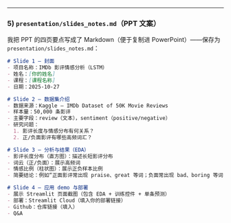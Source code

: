 
---

### 5) `presentation/slides_notes.md`（PPT 文案）
我把 PPT 的四页要点写成了 Markdown（便于复制进 PowerPoint）——保存为 `presentation/slides_notes.md`：

```markdown
# Slide 1 — 封面
- 项目名称：IMDb 影评情感分析（LSTM）
- 姓名：[你的姓名]
- 课程：[课程名称]
- 日期：2025-10-27

# Slide 2 — 数据集介绍
- 数据来源：Kaggle — IMDb Dataset of 50K Movie Reviews
- 样本量：50,000 条影评
- 主要字段：review（文本），sentiment（positive/negative）
- 研究问题：
  1. 影评长度与情感分布有何关系？
  2. 正/负面影评有哪些高频词汇？

# Slide 3 — 分析与结果（EDA）
- 影评长度分布（直方图）：描述长短影评分布
- 词云（正/负面）：展示高频词
- 情感比例（柱状图）：展示正负样本比例
- 简要结论：例如“正面影评常出现 praise、great 等词；负面常出现 bad、boring 等词”

# Slide 4 — 应用 demo 与部署
- 展示 Streamlit 页面截图（包含 EDA + 训练控件 + 单条预测）
- 部署：Streamlit Cloud（填入你的部署链接）
- Github：仓库链接（填入）
- Q&A
